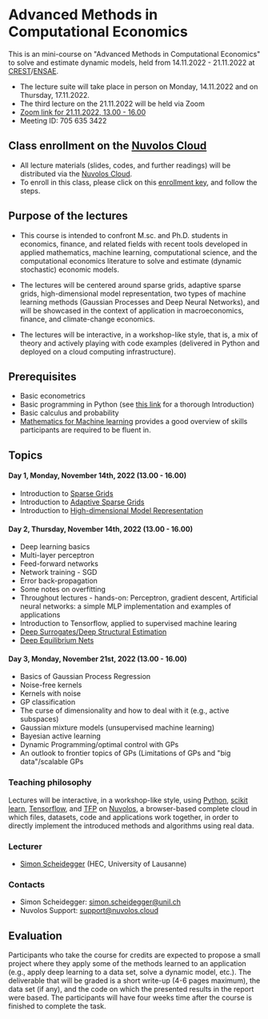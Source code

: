# Advanced Methods in Computational Economics

This is an mini-course on "Advanced Methods in Computational
Economics" to solve and estimate dynamic models, held from 14.11.2022 - 21.11.2022 at [CREST](https://crest.science/)/[ENSAE](https://www.ensae.fr/en).

* The lecture suite will take place in person on Monday, 14.11.2022 and on Thursday, 17.11.2022.
* The third lecture on the 21.11.2022 will be held via Zoom
* [Zoom link for 21.11.2022, 13.00 - 16.00](https://unil.zoom.us/j/7056353422)
* Meeting ID: 705 635 3422


## Class enrollment on the [Nuvolos Cloud](https://nuvolos.cloud/)

* All lecture materials (slides, codes, and further readings) will be distributed via the [Nuvolos Cloud](https://nuvolos.cloud/).
* To enroll in this class, please click on this [enrollment key](https://app.nuvolos.cloud/enroll/class/1TU7g4Wz7mk), and follow the steps.


## Purpose of the lectures

* This course is intended to confront M.sc. and Ph.D. students in economics, finance, and related fields with recent tools developed in applied mathematics, machine learning, computational science, and the computational economics literature to solve and estimate (dynamic stochastic) economic models.

* The lectures will be centered around sparse grids, adaptive sparse grids, high-dimensional model representation, two types of machine learning methods (Gaussian Processes and Deep Neural Networks), and will be showcased
in the context of application in macroeconomics, finance, and climate-change economics.

* The lectures will be interactive, in a workshop-like style, that is, a mix of theory and actively playing with code examples (delivered in Python and deployed on a cloud computing infrastructure).


## Prerequisites

* Basic econometrics
* Basic programming in Python (see [this link](https://python-programming.quantecon.org/intro.html) for a thorough Introduction)
* Basic calculus and probability
* [Mathematics for Machine learning](https://mml-book.github.io/) provides a good overview of skills participants are required to be fluent in.


## Topics

#### Day 1, Monday, November 14th, 2022 (13.00 - 16.00)

* Introduction to [Sparse Grids](https://github.com/SparseGridsForDynamicEcon/SparseGrids_in_econ_handbook)
* Introduction to [Adaptive Sparse Grids](https://github.com/SparseGridsForDynamicEcon/SparseGrids_in_econ_handbook)
* Introduction to [High-dimensional Model Representation](https://github.com/SparseGridsForDynamicEcon/HDMR)

#### Day 2, Thursday, November 14th, 2022 (13.00 - 16.00)

* Deep learning basics
* Multi-layer perceptron
* Feed-forward networks
* Network training - SGD
* Error back-propagation
* Some notes on overfitting
* Throughout lectures - hands-on: Perceptron, gradient descent, Artificial neural networks: a simple MLP implementation and examples of applications
* Introduction to Tensorflow, applied to supervised machine learing
* [Deep Surrogates/Deep Structural Estimation](https://github.com/DeepSurrogate/OptionPricing)
* [Deep Equilibrium Nets](https://github.com/sischei/DeepEquilibriumNets)

#### Day 3, Monday, November 21st, 2022 (13.00 - 16.00)
* Basics of Gaussian Process Regression
* Noise-free kernels
* Kernels with noise
* GP classification
* The curse of dimensionality and how to deal with it (e.g., active subspaces)
* Gaussian mixture models (unsupervised machine learning)
* Bayesian active learning
* Dynamic Programming/optimal control with GPs
* An outlook to frontier topics of GPs (Limitations of GPs and "big data"/scalable GPs


### Teaching philosophy
Lectures will be interactive, in a workshop-like style,
using [Python](http://www.python.org), [scikit learn](https://scikit-learn.org/), [Tensorflow](https://www.tensorflow.org/), and
[TFP](https://www.tensorflow.org/probability) on [Nuvolos](http://nuvolos.cloud),
a browser-based complete cloud in which files, datasets, code and applications work together,
in order to directly implement the introduced methods and algorithms using real data.


### Lecturer
* [Simon Scheidegger](https://sites.google.com/site/simonscheidegger/) (HEC, University of Lausanne)


### Contacts

- Simon Scheidegger: <simon.scheidegger@unil.ch>
- Nuvolos Support: <support@nuvolos.cloud>


## Evaluation

Participants who take the course for credits are expected to propose a small
project where they apply some of the methods learned to an application (e.g.,
apply deep learning to a data set, solve a dynamic model, etc.). The deliverable
that will be graded is a short write-up (4-6 pages maximum), the data set (if
any), and the code on which the presented results in the report were based. The
participants will have four weeks time after the course is finished to complete
the task.




